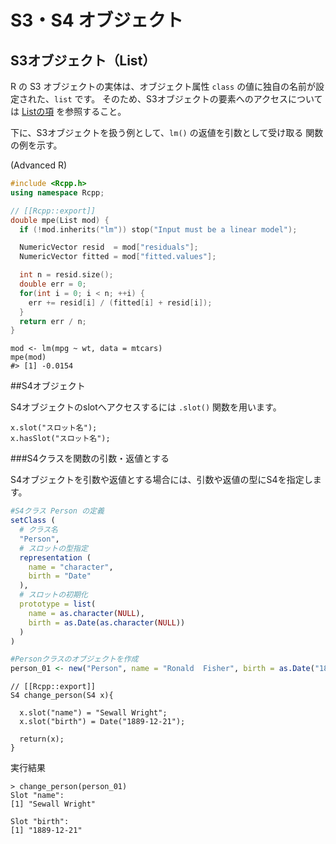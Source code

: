 # S3・S4 オブジェクト

## S3オブジェクト（List）

R の S3 オブジェクトの実体は、オブジェクト属性 `class` の値に独自の名前が設定された、`list` です。 そのため、S3オブジェクトの要素へのアクセスについては [Listの項](List.md) を参照すること。

下に、S3オブジェクトを扱う例として、`lm()` の返値を引数として受け取る 関数の例を示す。


(Advanced R)
```cpp
#include <Rcpp.h>
using namespace Rcpp;

// [[Rcpp::export]]
double mpe(List mod) {
  if (!mod.inherits("lm")) stop("Input must be a linear model");

  NumericVector resid  = mod["residuals"];
  NumericVector fitted = mod["fitted.values"];

  int n = resid.size();
  double err = 0;
  for(int i = 0; i < n; ++i) {
    err += resid[i] / (fitted[i] + resid[i]);
  }
  return err / n;
}
```

```
mod <- lm(mpg ~ wt, data = mtcars)
mpe(mod)
#> [1] -0.0154
```

##S4オブジェクト

S4オブジェクトのslotへアクセスするには `.slot()` 関数を用います。

```
x.slot("スロット名");
x.hasSlot("スロット名");
```

###S4クラスを関数の引数・返値とする

S4オブジェクトを引数や返値とする場合には、引数や返値の型にS4を指定します。

```R
#S4クラス Person の定義
setClass (
  # クラス名
  "Person",
  # スロットの型指定
  representation (
    name = "character",
    birth = "Date"
  ),
  # スロットの初期化
  prototype = list(
    name = as.character(NULL),
    birth = as.Date(as.character(NULL))
  )
)

#Personクラスのオブジェクトを作成
person_01 <- new("Person", name = "Ronald  Fisher", birth = as.Date("1890-02-17"))

```


```
// [[Rcpp::export]]
S4 change_person(S4 x){
  
  x.slot("name") = "Sewall Wright";
  x.slot("birth") = Date("1889-12-21");
  
  return(x);
}
```


実行結果
```
> change_person(person_01)
Slot "name":
[1] "Sewall Wright"

Slot "birth":
[1] "1889-12-21"

```







